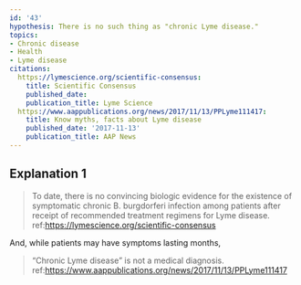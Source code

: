 ```yaml
---
id: '43'
hypothesis: There is no such thing as "chronic Lyme disease."
topics:
- Chronic disease
- Health
- Lyme disease
citations:
  https://lymescience.org/scientific-consensus:
    title: Scientific Consensus
    published_date: 
    publication_title: Lyme Science
  https://www.aappublications.org/news/2017/11/13/PPLyme111417:
    title: Know myths, facts about Lyme disease
    published_date: '2017-11-13'
    publication_title: AAP News
---
```

## Explanation 1

> To date, there is no convincing biologic evidence for the existence of symptomatic chronic B. burgdorferi infection among patients after receipt of recommended treatment regimens for Lyme disease.
> ref:https://lymescience.org/scientific-consensus

And, while patients may have symptoms lasting months,

> “Chronic Lyme disease” is not a medical diagnosis.
> ref:https://www.aappublications.org/news/2017/11/13/PPLyme111417
